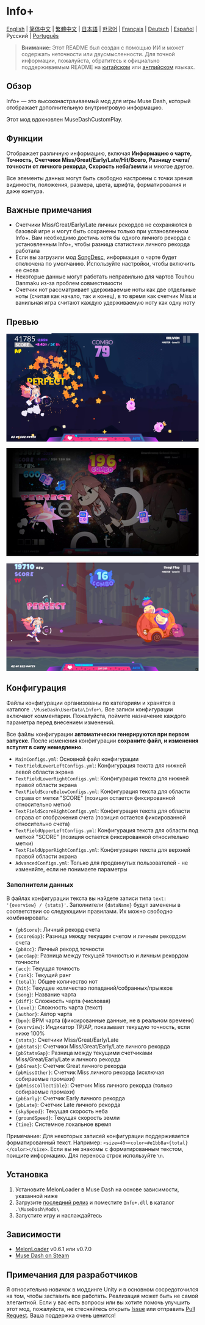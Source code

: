 # Info+

[English](README.md) | [简体中文](README_zh-CN.md) | [繁體中文](README_zh-TW.md) | [日本語](README_ja.md) | [한국어](README_ko.md) | [Français](README_fr.md) | [Deutsch](README_de.md) | [Español](README_es.md) | Русский | [Português](README_pt.md)

> **Внимание:** Этот README был создан с помощью ИИ и может содержать неточности или двусмысленности. Для точной информации, пожалуйста, обратитесь к официально поддерживаемым README на [китайском](README_zh-CN.md) или [английском](README.md) языках.

## Обзор

Info+ — это высоконастраиваемый мод для игры Muse Dash, который отображает дополнительную внутриигровую информацию.

Этот мод вдохновлен MuseDashCustomPlay.

## Функции

Отображает различную информацию, включая **Информацию о чарте, Точность, Счетчики Miss/Great/Early/Late/Hit/Всего, Разницу счета/точности от личного рекорда, Скорость неба/земли** и многое другое.

Все элементы данных могут быть свободно настроены с точки зрения видимости, положения, размера, цвета, шрифта, форматирования и даже контура.

## Важные примечания

- Счетчики Miss/Great/Early/Late личных рекордов не сохраняются в базовой игре и могут быть сохранены только при установленном Info+. Вам необходимо достичь хотя бы одного личного рекорда с установленным Info+, чтобы разница статистики личного рекорда работала
- Если вы загрузили мод [SongDesc](https://github.com/mdmods/songdesc), информация о чарте будет отключена по умолчанию. Используйте настройки, чтобы включить ее снова
- Некоторые данные могут работать неправильно для чартов Touhou Danmaku из-за проблем совместимости
- Счетчик нот рассматривает удерживаемые ноты как две отдельные ноты (считая как начало, так и конец), в то время как счетчик Miss и ванильная игра считают каждую удерживаемую ноту как одну ноту

## Превью

![Превью 1](static/Preview1.webp)

![Превью 2](static/Preview2.webp)

![Превью 3](static/Preview3.webp)

## Конфигурация

Файлы конфигурации организованы по категориям и хранятся в каталоге
`.\MuseDash\UserData\Info+\`. Все записи конфигурации включают комментарии. Пожалуйста, поймите назначение каждого параметра перед внесением изменений.

Все файлы конфигурации **автоматически генерируются при первом запуске**. После изменения конфигурации **сохраните файл, и изменения вступят в силу немедленно**.

- `MainConfigs.yml`: Основной файл конфигурации
- `TextFieldLowerLeftConfigs.yml`: Конфигурация текста для нижней левой области экрана
- `TextFieldLowerRightConfigs.yml`: Конфигурация текста для нижней правой области экрана
- `TextFieldScoreBelowConfigs.yml`: Конфигурация текста для области справа от метки "SCORE" (позиция остается фиксированной относительно метки)
- `TextFieldScoreRightConfigs.yml`: Конфигурация текста для области справа от отображения счета (позиция остается фиксированной относительно счета)
- `TextFieldUpperLeftConfigs.yml`: Конфигурация текста для области под меткой "SCORE" (позиция остается фиксированной относительно метки)
- `TextFieldUpperRightConfigs.yml`: Конфигурация текста для верхней правой области экрана
- `AdvancedConfigs.yml`: Только для продвинутых пользователей - не изменяйте, если не понимаете параметры

### Заполнители данных

В файлах конфигурации текста вы найдете записи типа `text: '{overview} / {stats}'`. 
Заполнители `{dataName}` будут заменены в соответствии со следующими правилами. Их можно свободно комбинировать:

- `{pbScore}`: Личный рекорд счета
- `{scoreGap}`: Разница между текущим счетом и личным рекордом счета
- `{pbAcc}`: Личный рекорд точности
- `{accGap}`: Разница между текущей точностью и личным рекордом точности  
- `{acc}`: Текущая точность
- `{rank}`: Текущий ранг
- `{total}`: Общее количество нот
- `{hit}`: Текущее количество попаданий/собранных/прыжков
- `{song}`: Название чарта
- `{diff}`: Сложность чарта (числовая)
- `{level}`: Сложность чарта (текст)
- `{author}`: Автор чарта
- `{bpm}`: BPM чарта (фиксированные данные, не в реальном времени)
- `{overview}`: Индикатор TP/AP, показывает текущую точность, если ниже 100%
- `{stats}`: Счетчики Miss/Great/Early/Late
- `{pbStats}`: Счетчики Miss/Great/Early/Late личного рекорда
- `{pbStatsGap}`: Разница между текущими счетчиками Miss/Great/Early/Late и личного рекорда
- `{pbGreat}`: Счетчик Great личного рекорда
- `{pbMissOther}`: Счетчик Miss личного рекорда (исключая собираемые промахи)
- `{pbMissCollectible}`: Счетчик Miss личного рекорда (только собираемые промахи)
- `{pbEarly}`: Счетчик Early личного рекорда
- `{pbLate}`: Счетчик Late личного рекорда
- `{skySpeed}`: Текущая скорость неба
- `{groundSpeed}`: Текущая скорость земли
- `{time}`: Системное локальное время

Примечание: Для некоторых записей конфигурации поддерживается форматированный текст. Например:
`<size=40><color=#e1bb8a>{total}</color></size>`. Если вы не знакомы с форматированным текстом, поищите информацию. Для переноса строк используйте `\n`.

## Установка

1. Установите MelonLoader в Muse Dash на основе зависимости, указанной ниже
2. Загрузите [последний релиз](https://github.com/KARPED1EM/MuseDashInfoPlus/releases) и поместите `Info+.dll` в каталог `.\MuseDash\Mods\`
3. Запустите игру и наслаждайтесь

## Зависимости

- [MelonLoader](https://github.com/LavaGang/MelonLoader/releases) v0.6.1 или v0.7.0
- [Muse Dash on Steam](https://store.steampowered.com/app/774171/Muse_Dash/)

## Примечания для разработчиков

Я относительно новичок в моддинге Unity и в основном сосредоточился на том, чтобы заставить все работать. Реализация может быть не самой элегантной. Если у вас есть вопросы или вы хотите помочь улучшить этот мод, пожалуйста, не стесняйтесь открыть [Issue](https://github.com/KARPED1EM/MuseDashInfoPlus/issues/new) или отправить [Pull Request](https://github.com/KARPED1EM/MuseDashInfoPlus/compare). Ваша поддержка очень ценится!
